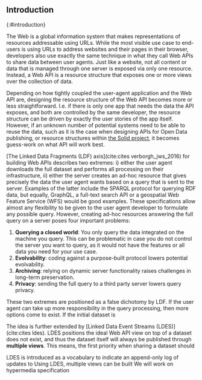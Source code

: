 ## Introduction
{:#introduction}

The Web is a global information system that makes representations of resources addressable using URLs.
While the most visible use case to end-users is using URLs to address websites and their pages in their browser, developers also use exactly the same technique in what they call Web APIs to share data between user agents.
Just like a website, not all content or data that is managed through one server is exposed via only one resource.
Instead, a Web API is a resource structure that exposes one or more views over the collection of data.

Depending on how tightly coupled the user-agent application and the Web API are, designing the resource structure of the Web API becomes more or less straightforward.
I.e. if there is only one app that needs the data the API exposes, and both are controlled by the same developer, the resource structure can be driven by exactly the user stories of the app itself.
However, if an unknown number of potential systems need to be able to reuse the data, such as it is the case when designing APIs for Open Data publishing, or resource structures within [the Solid project](https://solidproject.org/), it becomes guess-work on what API will work best. <!-- REREAD THIS POINT: does it make clear that the use cases here is using servers that you don’t control, so that need a fixed spec you can use? -->

[The Linked Data Fragments (LDF) axis](cite:cites verborgh_jws_2016) for building Web APIs describes two extremes: i) either the user agent downloads the full dataset and performs all processing on their infrastructure, ii) either the server creates an ad-hoc resource that gives precisely the data the user agent wants based on a query that is sent to the server.
Examples of the latter include the SPARQL protocol for querying RDF data, but equally, GraphQL, a full-text search API or a geospatial Web Feature Service (WFS) would be good examples.
These specifications allow almost any flexibility to be given to the user agent developer to formulate any possible query.
However, creating ad-hoc resources answering the full query on a server poses four important problems:

 1. __Querying a closed world__: You only query the data integrated on the machine you query. This can be problematic in case you do not control the server you want to query, as it would not have the features or all data you need for your use case.
 2. __Evolvability__: coding against a purpose-built protocol lowers potential evolvability.
 3. __Archiving__: relying on dynamic server functionality raises challenges in long-term preservation.
 4. __Privacy__: sending the full query to a third party server lowers query privacy.

These two extremes are positioned as a false dichotomy by LDF.
If the user agent can take up more responsibility in the query processing, then more options come to exist.
If the initial dataset is 

The idea is further extended by [Linked Data Event Streams (LDES)](cite:cites ldes).
LDES positions the ideal Web API view on top of a dataset does not exist,
and thus the dataset itself will always be published through __multiple views__.
This means, the first priority when sharing a dataset should 

LDES is introduced as a vocabulary to indicate an append-only log of updates to 
Using LDES, multiple views can be built 
We will work on hypermedia specification



<!--

<figure id="architecture">
<img src="https://docs.google.com/drawings/d/e/2PACX-1vTclSwOAzLFmdR9Q_wtQPleN_CU767ZdWax9bkOWZk7h5dWf5zoIYz-0u-bKvV8Q-Bxzo5o9erWU5kO/pub?w=951&h=482" alt="The architecture of LDES, materializable interfaces"></img>
<figcaption markdown="block">
Architecture
</figcaption>
</figure>
-->
